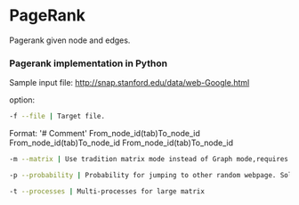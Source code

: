# PageRank
Pagerank given node and edges.

### Pagerank implementation in Python

Sample input file: http://snap.stanford.edu/data/web-Google.html

option:

```bash
-f --file | Target file. 
```
Format: 
  '# Comment'
  From_node_id(tab)To_node_id
  From_node_id(tab)To_node_id
  From_node_id(tab)To_node_id
  
```bash
-m --matrix | Use tradition matrix mode instead of Graph mode,requires more memory
```

```bash
-p --probability | Probability for jumping to other random webpage. Solves dead-ends and spider traps
```


```bash
-t --processes | Multi-processes for large matrix
```
